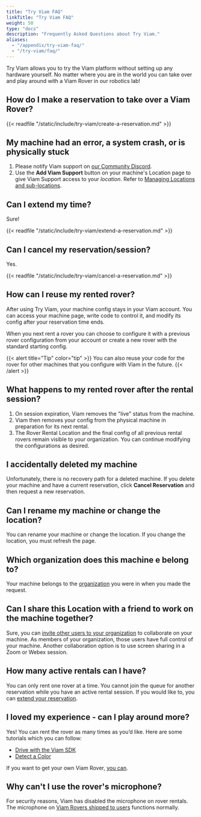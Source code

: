 ```yaml
---
title: "Try Viam FAQ"
linkTitle: "Try Viam FAQ"
weight: 50
type: "docs"
description: "Frequently Asked Questions about Try Viam."
aliases:
  - "/appendix/try-viam-faq/"
  - "/try-viam/faq/"
---
```


Try Viam allows you to try the Viam platform without setting up any hardware yourself.
No matter where you are in the world you can take over and play around with a Viam Rover in our robotics lab!

## How do I make a reservation to take over a Viam Rover?

{{< readfile "/static/include/try-viam/create-a-reservation.md" >}}

## My machine had an error, a system crash, or is physically stuck

1. Please notify Viam support on [our Community Discord](https://discord.gg/viam).
2. Use the **Add Viam Support** button on your machine's Location page to give Viam Support access to your _location_.
   Refer to [Managing Locations and sub-locations](/cloud/locations/).

## Can I extend my time?

Sure!

{{< readfile "/static/include/try-viam/extend-a-reservation.md" >}}

## Can I cancel my reservation/session?

Yes.

{{< readfile "/static/include/try-viam/cancel-a-reservation.md" >}}

## How can I reuse my rented rover?

After using Try Viam, your machine config stays in your Viam account.
You can access your machine page, write code to control it, and modify its config after your reservation time ends.

When you next rent a rover you can choose to configure it with a previous rover configuration from your account or create a new rover with the standard starting config.

{{< alert title="Tip" color="tip" >}}
You can also reuse your code for the rover for other machines that you configure with Viam in the future.
{{< /alert >}}

## What happens to my rented rover after the rental session?

1. On session expiration, Viam removes the "live" status from the machine.
2. Viam then removes your config from the physical machine in preparation for its next rental.
3. The Rover Rental Location and the final config of all previous rental rovers remain visible to your organization.
   You can continue modifying the configurations as desired.

## I accidentally deleted my machine

Unfortunately, there is no recovery path for a deleted machine.
If you delete your machine and have a current reservation, click **Cancel Reservation** and then request a new reservation.

## Can I rename my machine or change the location?

You can rename your machine or change the location.
If you change the location, you must refresh the page.

## Which organization does this machine e belong to?

Your machine belongs to the [organization](/cloud/organizations/) you were in when you made the request.

## Can I share this Location with a friend to work on the machine together?

Sure, you can [invite other users to your organization](/cloud/locations/) to collaborate on your machine.
As members of your organization, those users have full control of your machine.
Another collaboration option is to use screen sharing in a Zoom or Webex session.

## How many active rentals can I have?

You can only rent one rover at a time.
You cannot join the queue for another reservation while you have an active rental session.
If you would like to, you can [extend your reservation](/get-started/try-viam/faq/#can-i-extend-my-time).

## I loved my experience - can I play around more?

Yes! You can rent the rover as many times as you’d like.
Here are some tutorials which you can follow:

- [Drive with the Viam SDK](/get-started/quickstarts/drive-rover/)
- [Detect a Color](/tutorials/services/basic-color-detection/)

If you want to get your own Viam Rover, [you can](https://viam.com/resources/rover).

## Why can't I use the rover's microphone?

For security reasons, Viam has disabled the microphone on rover rentals.
The microphone on [Viam Rovers shipped to users](/get-started/try-viam/rover-resources/) functions normally.
